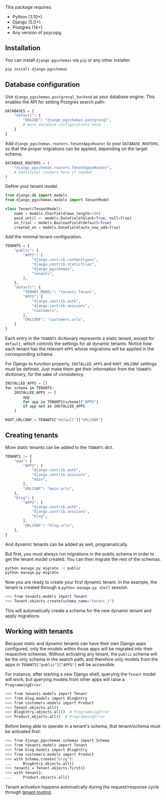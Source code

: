 This package requires:

- Python (3.10+)
- Django (5.0+)
- Postgres (14+)
- Any version of psycopg.

## Installation

You can install `django-pgschemas` via `pip` or any other installer.

```bash
pip install django-pgschemas
```

## Database configuration

Use `django_pgschemas.postgresql_backend` as your database engine. This enables the API for setting Postgres search path:

```python title="settings.py"
DATABASES = {
    "default": {
        "ENGINE": "django_pgschemas.postgresql",
        # more database configurations here
    }
}
```

Add `django_pgschemas.routers.TenantAppsRouter` to your `DATABASE_ROUTERS`, so that the proper migrations can be applied, depending on the target schema.

```python title="settings.py"
DATABASE_ROUTERS = (
    "django_pgschemas.routers.TenantAppsRouter",
    # additional routers here if needed
)
```

Define your tenant model.

```python title="tenants/models.py"
from django.db import models
from django_pgschemas.models import TenantModel

class Tenant(TenantModel):
    name = models.CharField(max_length=100)
    paid_until =  models.DateField(blank=True, null=True)
    on_trial = models.BooleanField(default=True)
    created_on = models.DateField(auto_now_add=True)
```

Add the minimal tenant configuration.

```python title="settings.py"
TENANTS = {
    "public": {
        "APPS": [
            "django.contrib.contenttypes",
            "django.contrib.staticfiles",
            "django_pgschemas",
            "tenants",
        ],
    },
    "default": {
        "TENANT_MODEL": "tenants.Tenant",
        "APPS": [
            "django.contrib.auth",
            "django.contrib.sessions",
            "customers",
        ],
        "URLCONF": "customers.urls",
    }
}
```

Each entry in the `TENANTS` dictionary represents a static tenant, except for `default`, which controls the settings for all dynamic tenants. Notice how each tenant has the relevant `APPS` whose migrations will be applied in the corresponding schema.

For Django to function properly, `INSTALLED_APPS` and `ROOT_URLCONF` settings must be defined. Just make them get their information from the `TENANTS` dictionary, for the sake of consistency.

```python title="settings.py"
INSTALLED_APPS = []
for schema in TENANTS:
    INSTALLED_APPS += [
        app
        for app in TENANTS[schema]["APPS"]
        if app not in INSTALLED_APPS
    ]

ROOT_URLCONF = TENANTS["default"]["URLCONF"]
```

## Creating tenants

More static tenants can be added to the `TENANTS` dict.

```python title="settings.py"
TENANTS |= {
    "www": {
        "APPS": [
            "django.contrib.auth",
            "django.contrib.sessions",
            "main",
        ],
        "URLCONF": "main.urls",
    },
    "blog": {
        "APPS": [
            "django.contrib.auth",
            "django.contrib.sessions",
            "blog",
        ],
        "URLCONF": "blog.urls",
    },
}
```

And dynamic tenants can be added as well, programatically.

But first, you must always run migrations in the public schema in order to get the tenant model created. You can then migrate the rest of the schemas.

```bash
python manage.py migrate -s public
python manage.py migrate
```

Now you are ready to create your first dynamic tenant. In the example, the tenant is created through a `python manage.py shell` session.

```bash
>>> from tenants.models import Tenant
>>> Tenant.objects.create(schema_name="tenant_1")
```

This will automatically create a schema for the new dynamic tenant and apply migrations.

## Working with tenants

Because static and dynamic tenants can have their own Django apps configured, only the models within those apps will be migrated into their respective schemas. Without activating any tenant, the `public` schema will be the only schema in the search path, and therefore only models from the apps in `TENANTS["public"]["APPS"]` will be accessible.

For instance, after starting a new Django shell, querying the `Tenant` model will work, but querying models from other apps will raise a `ProgrammingError`:

```bash hl_lines="5 6"
>>> from tenants.models import Tenant
>>> from blog.models import BlogEntry
>>> from customers.models import Product
>>> Tenant.objects.all()
>>> BlogEntry.objects.all()  # ProgrammingError
>>> Product.objects.all()  # ProgrammingError
```

Before being able to operate in a tenant's schema, that tenant/schema must be activated first:

```bash hl_lines="1 5 8"
>>> from django_pgschemas.schemas import Schema
>>> from tenants.models import Tenant
>>> from blog.models import BlogEntry
>>> from customers.models import Product
>>> with Schema.create("blog"):
...     BlogEntry.objects.all()
>>> tenant1 = Tenant.objects.first()
>>> with tenant1:
...     Product.objects.all()
```

Tenant activation happens automatically during the request/response cycle through [tenant routing](routing.md).

